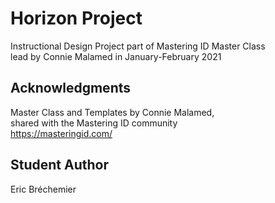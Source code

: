 # Horizon Project
Instructional Design Project part of Mastering ID Master Class  
lead by Connie Malamed in January-February 2021

## Acknowledgments

Master Class and Templates by Connie Malamed,  
shared with the Mastering ID community  
https://masteringid.com/

## Student Author

Eric Bréchemier
